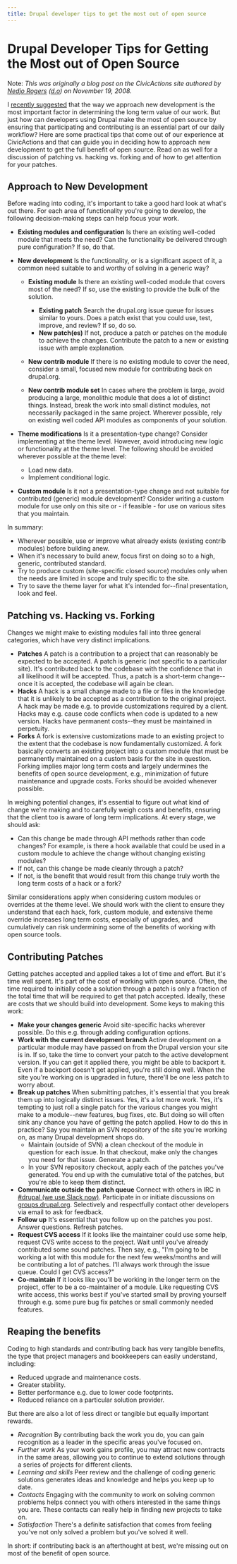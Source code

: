 ```yaml
---
title: Drupal developer tips to get the most out of open source
---
```


# Drupal Developer Tips for Getting the Most out of Open Source

Note: _This was originally a blog post on the CivicActions site authored by [Nedjo Rogers](https://nedjo.ca/) ([d.o](https://www.drupal.org/u/nedjo)) on November 19, 2008._

I [recently suggested](../drupal/most-important-decision-in-developing-a-drupal-site-contributed-vs-custom-development.md) that the way we approach new development is the most important factor in determining the long term value of our work. But just how can developers using Drupal make the most of open source by ensuring that participating and contributing is an essential part of our daily workflow? Here are some practical tips that come out of our experience at CivicActions and that can guide you in deciding how to approach new development to get the full benefit of open source. Read on as well for a discussion of patching vs. hacking vs. forking and of how to get attention for your patches.

## Approach to New Development

Before wading into coding, it's important to take a good hard look at what's out there. For each area of functionality you're going to develop, the following decision-making steps can help focus your work.

-   **Existing modules and configuration** Is there an existing well-coded module that meets the need? Can the functionality be delivered through pure configuration? If so, do that.
-   **New development** Is the functionality, or is a significant aspect of it, a common need suitable to and worthy of solving in a generic way?

    -   **Existing module** Is there an existing well-coded module that covers most of the need? If so, use the existing to provide the bulk of the solution.

        -   **Existing patch** Search the drupal.org issue queue for issues similar to yours. Does a patch exist that you could use, test, improve, and review? If so, do so.
        -   **New patch(es)** If not, produce a patch or patches on the module to achieve the changes. Contribute the patch to a new or existing issue with ample explanation.

    -   **New contrib module** If there is no existing module to cover the need, consider a small, focused new module for contributing back on drupal.org.
    -   **New contrib module set** In cases where the problem is large, avoid producing a large, monolithic module that does a lot of distinct things. Instead, break the work into small distinct modules, not necessarily packaged in the same project. Wherever possible, rely on existing well coded API modules as components of your solution.

-   **Theme modifications** Is it a presentation-type change? Consider implementing at the theme level. However, avoid introducing new logic or functionality at the theme level. The following should be avoided wherever possible at the theme level:
    -   Load new data.
    -   Implement conditional logic.
-   **Custom module** Is it not a presentation-type change and not suitable for contributed (generic) module development? Consider writing a custom module for use only on this site or - if feasible - for use on various sites that you maintain.

In summary:

-   Wherever possible, use or improve what already exists (existing contrib modules) before building anew.
-   When it's necessary to build anew, focus first on doing so to a high, generic, contributed standard.
-   Try to produce custom (site-specific closed source) modules only when the needs are limited in scope and truly specific to the site.
-   Try to save the theme layer for what it's intended for--final presentation, look and feel.

## Patching vs. Hacking vs. Forking

Changes we might make to existing modules fall into three general categories, which have very distinct implications.

-   **Patches** A patch is a contribution to a project that can reasonably be expected to be accepted. A patch is generic (not specific to a particular site). It's contributed back to the codebase with the confidence that in all likelihood it will be accepted. Thus, a patch is a short-term change--once it is accepted, the codebase will again be clean.
-   **Hacks** A hack is a small change made to a file or files in the knowledge that it is unlikely to be accepted as a contribution to the original project. A hack may be made e.g. to provide customizations required by a client. Hacks may e.g. cause code conflicts when code is updated to a new version. Hacks have permanent costs--they must be maintained in perpetuity.
-   **Forks** A fork is extensive customizations made to an existing project to the extent that the codebase is now fundamentally customized. A fork basically converts an existing project into a custom module that must be permanently maintained on a custom basis for the site in question. Forking implies major long term costs and largely undermines the benefits of open source development, e.g., minimization of future maintenance and upgrade costs. Forks should be avoided whenever possible.

In weighing potential changes, it's essential to figure out what kind of change we're making and to carefully weigh costs and benefits, ensuring that the client too is aware of long term implications. At every stage, we should ask:

-   Can this change be made through API methods rather than code changes? For example, is there a hook available that could be used in a custom module to achieve the change without changing existing modules?
-   If not, can this change be made cleanly through a patch?
-   If not, is the benefit that would result from this change truly worth the long term costs of a hack or a fork?

Similar considerations apply when considering custom modules or overrides at the theme level. We should work with the client to ensure they understand that each hack, fork, custom module, and extensive theme override increases long term costs, especially of upgrades, and cumulatively can risk undermining some of the benefits of working with open source tools.

## Contributing Patches

Getting patches accepted and applied takes a lot of time and effort. But it's time well spent. It's part of the cost of working with open source. Often, the time required to initially code a solution through a patch is only a fraction of the total time that will be required to get that patch accepted. Ideally, these are costs that we should build into development. Some keys to making this work:

-   **Make your changes generic** Avoid site-specific hacks wherever possible. Do this e.g. through adding configuration options.
-   **Work with the current development branch** Active development on a particular module may have passed on from the Drupal version your site is in. If so, take the time to convert your patch to the active development version. If you can get it applied there, you might be able to backport it. Even if a backport doesn't get applied, you're still doing well. When the site you're working on is upgraded in future, there'll be one less patch to worry about.
-   **Break up patches** When submitting patches, it's essential that you break them up into logically distinct issues. Yes, it's a lot more work. Yes, it's tempting to just roll a single patch for the various changes you might make to a module--new features, bug fixes, etc. But doing so will often sink any chance you have of getting the patch applied. How to do this in practice? Say you maintain an SVN repository of the site you're working on, as many Drupal development shops do.
    -   Maintain (outside of SVN) a clean checkout of the module in question for each issue. In that checkout, make only the changes you need for that issue. Generate a patch.
    -   In your SVN repository checkout, apply each of the patches you've generated. You end up with the cumulative total of the patches, but you're able to keep them distinct.
-   **Communicate outside the patch queue** Connect with others in IRC in [#drupal (we use Slack now)](https://www.drupal.org/slack). Participate in or initiate discussions on [groups.drupal.org](https://groups.drupal.org/). Selectively and respectfully contact other developers via email to ask for feedback.
-   **Follow up** It's essential that you follow up on the patches you post. Answer questions. Refresh patches.
-   **Request CVS access** If it looks like the maintainer could use some help, request CVS write access to the project. Wait until you've already contributed some sound patches. Then say, e.g., "I'm going to be working a lot with this module for the next few weeks/months and will be contributing a lot of patches. I'll always work through the issue queue. Could I get CVS access?"
-   **Co-maintain** If it looks like you'll be working in the longer term on the project, offer to be a co-maintainer of a module. Like requesting CVS write access, this works best if you've started small by proving yourself through e.g. some pure bug fix patches or small commonly needed features.

## Reaping the benefits

Coding to high standards and contributing back has very tangible benefits, the type that project managers and bookkeepers can easily understand, including:

-   Reduced upgrade and maintenance costs.
-   Greater stability.
-   Better performance e.g. due to lower code footprints.
-   Reduced reliance on a particular solution provider.

But there are also a lot of less direct or tangible but equally important rewards.

-   _Recognition_ By contributing back the work you do, you can gain recognition as a leader in the specific areas you've focused on.
-   _Further work_ As your work gains profile, you may attract new contracts in the same areas, allowing you to continue to extend solutions through a series of projects for different clients.
-   _Learning and skills_ Peer review and the challenge of coding generic solutions generates ideas and knowledge and helps you keep up to date.
-   _Contacts_ Engaging with the community to work on solving common problems helps connect you with others interested in the same things you are. These contacts can really help in finding new projects to take on.
-   _Satisfaction_ There's a definite satisfaction that comes from feeling you've not only solved a problem but you've solved it well.

In short: if contributing back is an afterthought at best, we're missing out on most of the benefit of open source.
